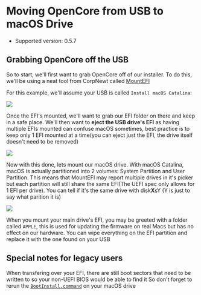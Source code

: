 # Moving OpenCore from USB to macOS Drive

* Supported version: 0.5.7

## Grabbing OpenCore off the USB

So to start, we'll first want to grab OpenCore off of our installer. To do this, we'll be using a neat tool from CorpNewt called [MountEFI](https://github.com/corpnewt/MountEFI)

For this example, we'll assume your USB is called `Install macOS Catalina`:

![](https://cdn.discordapp.com/attachments/683011276938543134/684629962539663390/Screen_Shot_2020-03-03_at_10.13.56_PM.png)

Once the EFI's mounted, we'll want to grab our EFI folder on there and keep in a safe place. We'll then want to **eject the USB drive's EFI** as having multiple EFIs mounted can confuse macOS sometimes, best practice is to keep only 1 EFI mounted at a time(you can eject just the EFI, the drive itself doesn't need to be removed)

![](https://cdn.discordapp.com/attachments/683011276938543134/684634974753652970/Screen_Shot_2020-03-03_at_10.34.15_PM.png)

Now with this done, lets mount our macOS drive. With macOS Catalina, macOS is actually partitioned into 2 volumes: System Partition and User Partition. This means that MountEFI may report multiple drives in it's picker but each partition will still share the same EFI(The UEFI spec only allows for 1 EFI per drive). You can tell if it's the same drive with disk**X**sY (Y is just to say what parition it is)

![](https://cdn.discordapp.com/attachments/683011276938543134/684635377297915932/Screen_Shot_2020-03-03_at_10.22.20_PM.png)

When you mount your main drive's EFI, you may be greeted with a folder called `APPLE`, this is used for updating the firmware on real Macs but has no effect on our hardware. You can wipe everything on the EFI partition and replace it with the one found on your USB


## Special notes for legacy users

When transfering over your EFI, there are still boot sectors that need to be written to so your non-UEFI BIOS would be able to find it So don't forget to rerun the [`BootInstall.command`](/extras/legacy.md) on your macOS drive


